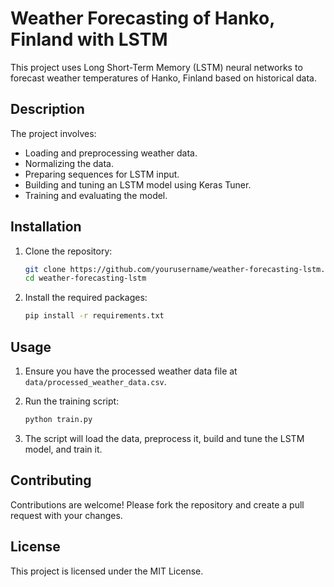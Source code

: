 # Weather Forecasting of Hanko, Finland with LSTM

This project uses Long Short-Term Memory (LSTM) neural networks to forecast weather temperatures of Hanko, Finland based on historical data.

## Description

The project involves:
- Loading and preprocessing weather data.
- Normalizing the data.
- Preparing sequences for LSTM input.
- Building and tuning an LSTM model using Keras Tuner.
- Training and evaluating the model.

## Installation

1. Clone the repository:
    ```sh
    git clone https://github.com/yourusername/weather-forecasting-lstm.git
    cd weather-forecasting-lstm
    ```

2. Install the required packages:
    ```sh
    pip install -r requirements.txt
    ```

## Usage

1. Ensure you have the processed weather data file at `data/processed_weather_data.csv`.

2. Run the training script:
    ```sh
    python train.py
    ```

3. The script will load the data, preprocess it, build and tune the LSTM model, and train it.

## Contributing

Contributions are welcome! Please fork the repository and create a pull request with your changes.

## License

This project is licensed under the MIT License.
